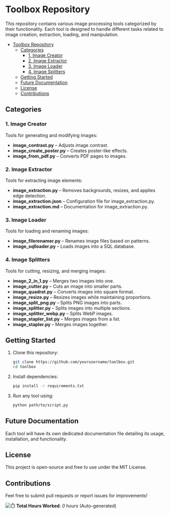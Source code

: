# Toolbox Repository

This repository contains various image processing tools categorized by their functionality. Each tool is designed to handle different tasks related to image creation, extraction, loading, and manipulation.


<!-- TOC -->
- [Toolbox Repository](#toolbox-repository)
  - [Categories](#categories)
    - [1. Image Creator](#1-image-creator)
    - [2. Image Extractor](#2-image-extractor)
    - [3. Image Loader](#3-image-loader)
    - [4. Image Splitters](#4-image-splitters)
  - [Getting Started](#getting-started)
  - [Future Documentation](#future-documentation)
  - [License](#license)
  - [Contributions](#contributions)
<!-- TOC END -->


## Categories

### 1. Image Creator
Tools for generating and modifying images:
- **image_contrast.py** – Adjusts image contrast.
- **image_create_poster.py** – Creates poster-like effects.
- **image_from_pdf.py** – Converts PDF pages to images.

### 2. Image Extractor
Tools for extracting image elements:
- **image_extraction.py** – Removes backgrounds, resizes, and applies edge detection.
- **image_extraction.json** – Configuration file for image_extraction.py.
- **image_extraction.md** – Documentation for image_extraction.py.

### 3. Image Loader
Tools for loading and renaming images:
- **image_filerenamer.py** – Renames image files based on patterns.
- **image_sqlloader.py** – Loads images into a SQL database.

### 4. Image Splitters
Tools for cutting, resizing, and merging images:
- **image_2_in_1.py** – Merges two images into one.
- **image_cutter.py** – Cuts an image into smaller parts.
- **image_quadrat.py** – Converts images into square format.
- **image_resize.py** – Resizes images while maintaining proportions.
- **image_split_png.py** – Splits PNG images into parts.
- **image_splitter.py** – Splits images into multiple sections.
- **image_splitter_webp.py** – Splits WebP images.
- **image_stapler_list.py** – Merges images from a list.
- **image_stapler.py** – Merges images together.

## Getting Started
1. Clone this repository:
   ```sh
   git clone https://github.com/yourusername/toolbox.git
   cd toolbox
   ```
2. Install dependencies:
   ```sh
   pip install -r requirements.txt
   ```
3. Run any tool using:
   ```sh
   python path/to/script.py
   ```

## Future Documentation
Each tool will have its own dedicated documentation file detailing its usage, installation, and functionality.

## License
This project is open-source and free to use under the MIT License.

## Contributions
Feel free to submit pull requests or report issues for improvements!
 


![⏱️](https://img.icons8.com/emoji/48/stopwatch-emoji.png) **Total Hours Worked**: _0 hours_ (Auto-generated)

